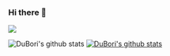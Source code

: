 ### Hi there 👋


<a href="[https://www.notion.so/21e878455b4942acabcbdc79d5c06c47?v=16857cdcfb0d4ae3a83fd9e577f4a5c7&pvs=12](https://www.notion.so/Park-Jeong-Hyeon-0772b4124b154714b40d51e40d163c22)" target="_blank"><img src="https://img.shields.io/badge/notion?style=flat-square&logo=notion&logoColor=black"/></a>

![DuBori's github stats](https://github-readme-stats.vercel.app/api?username=DuBoriID&show_icons=true)
[![DuBori's github stats](https://github-readme-stats.vercel.app/api/top-langs/?username=DuBori&show_icons=true&hide_border=true&title_color=004386&icon_color=004386&layout=compact)](https://github.com/DuBori)


<!--
**DuBori/DuBori** is a ✨ _special_ ✨ repository because its `README.md` (this file) appears on your GitHub profile.

Here are some ideas to get you started:

- 🔭 I’m currently working on ...
- 🌱 I’m currently learning ...
- 👯 I’m looking to collaborate on ...
- 🤔 I’m looking for help with ...
- 💬 Ask me about ...
- 📫 How to reach me: ...
- 😄 Pronouns: ...
- ⚡ Fun fact: ...
-->
